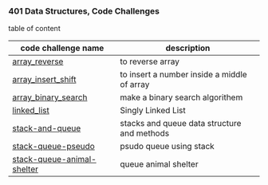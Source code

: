 <!-- # Data Structures and Algorithms

See [setup instructions](https://codefellows.github.io/setup-guide/code-301/3-code-challenges), in the Code 301 Setup Guide.

## Repository Quick Tour and Usage

### 301 Code Challenges

Under the `javascript` folder, at the top level, is a sub-folder called `code-challenges`

Each day, you'll add one new file to this folder to do your work for the day's assigned code challenge

If you have not already done so, run `npm install` from within this folder to setup your system to be able to run tests using `Jest`

To run your tests

- Change to the `javascript` folder
- run `npm test` to run all of the tests
- run `npm test ##` to only run tests for challenge ## (i.e. 01) -->

### 401 Data Structures, Code Challenges

table of content

| code challenge name                                                         | description                                 |
| --------------------------------------------------------------------------- | ------------------------------------------- |
| [array_reverse](./python/array_reverse/README.md)                           | to reverse array                            |
| [array_insert_shift](./python/array_insert_shift/README.md)                 | to insert a number inside a middle of array |
| [array_binary_search](./python/array_binary_search/README.md)               | make a binary search algorithem             |
| [linked_list](./python/linked_list/README.md)                               | Singly Linked List                          |
| [stack-and-queue](./python/stack_and_queue/README.md)                       | stacks and queue data structure and methods |
| [stack-queue-pseudo](./python/stack_queue_pseudo/README.md)                 | psudo queue using stack                     |
| [stack-queue-animal-shelter](./python/stack_queue_animal_shelter/README.md) | queue animal shelter                        |
